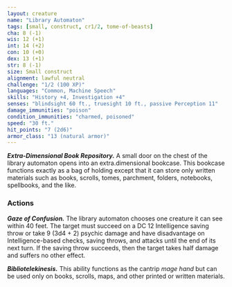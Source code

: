 ```yaml
---
layout: creature
name: "Library Automaton"
tags: [small, construct, cr1/2, tome-of-beasts]
cha: 8 (-1)
wis: 12 (+1)
int: 14 (+2)
con: 10 (+0)
dex: 13 (+1)
str: 8 (-1)
size: Small construct
alignment: lawful neutral
challenge: "1/2 (100 XP)"
languages: "Common, Machine Speech"
skills: "History +4, Investigation +4"
senses: "blindsight 60 ft., truesight 10 ft., passive Perception 11"
damage_immunities: "poison"
condition_immunities: "charmed, poisoned"
speed: "30 ft."
hit_points: "7 (2d6)"
armor_class: "13 (natural armor)"
---
```


***Extra-Dimensional Book Repository.*** A small door on the chest of the library automaton opens into an extra.dimensional bookcase. This bookcase functions exactly as a bag of holding except that it can store only written materials such as books, scrolls, tomes, parchment, folders, notebooks, spellbooks, and the like.

### Actions

***Gaze of Confusion.*** The library automaton chooses one creature it can see within 40 feet. The target must succeed on a DC 12 Intelligence saving throw or take 9 (3d4 + 2) psychic damage and have disadvantage on Intelligence-based checks, saving throws, and attacks until the end of its next turn. If the saving throw succeeds, then the target takes half damage and suffers no other effect.

***Bibliotelekinesis.*** This ability functions as the cantrip <i>mage hand</i> but can be used only on books, scrolls, maps, and other printed or written materials.

